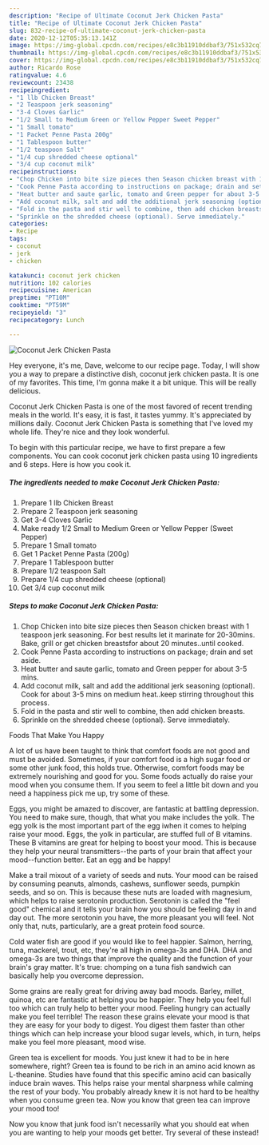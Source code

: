 ```yaml
---
description: "Recipe of Ultimate Coconut Jerk Chicken Pasta"
title: "Recipe of Ultimate Coconut Jerk Chicken Pasta"
slug: 832-recipe-of-ultimate-coconut-jerk-chicken-pasta
date: 2020-12-12T05:35:13.141Z
image: https://img-global.cpcdn.com/recipes/e8c3b11910ddbaf3/751x532cq70/coconut-jerk-chicken-pasta-recipe-main-photo.jpg
thumbnail: https://img-global.cpcdn.com/recipes/e8c3b11910ddbaf3/751x532cq70/coconut-jerk-chicken-pasta-recipe-main-photo.jpg
cover: https://img-global.cpcdn.com/recipes/e8c3b11910ddbaf3/751x532cq70/coconut-jerk-chicken-pasta-recipe-main-photo.jpg
author: Ricardo Rose
ratingvalue: 4.6
reviewcount: 23438
recipeingredient:
- "1 llb Chicken Breast"
- "2 Teaspoon jerk seasoning"
- "3-4 Cloves Garlic"
- "1/2 Small to Medium Green or Yellow Pepper Sweet Pepper"
- "1 Small tomato"
- "1 Packet Penne Pasta 200g"
- "1 Tablespoon butter"
- "1/2 teaspoon Salt"
- "1/4 cup shredded cheese optional"
- "3/4 cup coconut milk"
recipeinstructions:
- "Chop Chicken into bite size pieces then Season chicken breast with 1 teaspoon jerk seasoning. For best results let it marinate for 20-30mins. Bake, grill or get chicken breastsfor about 20 minutes..until cooked."
- "Cook Penne Pasta according to instructions on package; drain and set aside."
- "Heat butter and saute garlic, tomato and Green pepper for about 3-5 mins."
- "Add coconut milk, salt and add the additional jerk seasoning (optional). Cook for about 3-5 mins on medium heat..keep stirring throughout this process."
- "Fold in the pasta and stir well to combine, then add chicken breasts."
- "Sprinkle on the shredded cheese (optional). Serve immediately."
categories:
- Recipe
tags:
- coconut
- jerk
- chicken

katakunci: coconut jerk chicken 
nutrition: 102 calories
recipecuisine: American
preptime: "PT10M"
cooktime: "PT59M"
recipeyield: "3"
recipecategory: Lunch

---
```



![Coconut Jerk Chicken Pasta](https://img-global.cpcdn.com/recipes/e8c3b11910ddbaf3/751x532cq70/coconut-jerk-chicken-pasta-recipe-main-photo.jpg)

Hey everyone, it's me, Dave, welcome to our recipe page. Today, I will show you a way to prepare a distinctive dish, coconut jerk chicken pasta. It is one of my favorites. This time, I'm gonna make it a bit unique. This will be really delicious.

Coconut Jerk Chicken Pasta is one of the most favored of recent trending meals in the world. It's easy, it is fast, it tastes yummy. It's appreciated by millions daily. Coconut Jerk Chicken Pasta is something that I've loved my whole life. They're nice and they look wonderful.




To begin with this particular recipe, we have to first prepare a few components. You can cook coconut jerk chicken pasta using 10 ingredients and 6 steps. Here is how you cook it.

<!--inarticleads1-->

##### The ingredients needed to make Coconut Jerk Chicken Pasta:

1. Prepare 1 llb Chicken Breast
1. Prepare 2 Teaspoon jerk seasoning
1. Get 3-4 Cloves Garlic
1. Make ready 1/2 Small to Medium Green or Yellow Pepper (Sweet Pepper)
1. Prepare 1 Small tomato
1. Get 1 Packet Penne Pasta (200g)
1. Prepare 1 Tablespoon butter
1. Prepare 1/2 teaspoon Salt
1. Prepare 1/4 cup shredded cheese (optional)
1. Get 3/4 cup coconut milk




<!--inarticleads2-->

##### Steps to make Coconut Jerk Chicken Pasta:

1. Chop Chicken into bite size pieces then Season chicken breast with 1 teaspoon jerk seasoning. For best results let it marinate for 20-30mins. Bake, grill or get chicken breastsfor about 20 minutes..until cooked.
1. Cook Penne Pasta according to instructions on package; drain and set aside.
1. Heat butter and saute garlic, tomato and Green pepper for about 3-5 mins.
1. Add coconut milk, salt and add the additional jerk seasoning (optional). Cook for about 3-5 mins on medium heat..keep stirring throughout this process.
1. Fold in the pasta and stir well to combine, then add chicken breasts.
1. Sprinkle on the shredded cheese (optional). Serve immediately.




Foods That Make You Happy


A lot of us have been taught to think that comfort foods are not good and must be avoided. Sometimes, if your comfort food is a high sugar food or some other junk food, this holds true. Otherwise, comfort foods may be extremely nourishing and good for you. Some foods actually do raise your mood when you consume them. If you seem to feel a little bit down and you need a happiness pick me up, try some of these.

Eggs, you might be amazed to discover, are fantastic at battling depression. You need to make sure, though, that what you make includes the yolk. The egg yolk is the most important part of the egg iwhen it comes to helping raise your mood. Eggs, the yolk in particular, are stuffed full of B vitamins. These B vitamins are great for helping to boost your mood. This is because they help your neural transmitters--the parts of your brain that affect your mood--function better. Eat an egg and be happy!

Make a trail mixout of a variety of seeds and nuts. Your mood can be raised by consuming peanuts, almonds, cashews, sunflower seeds, pumpkin seeds, and so on. This is because these nuts are loaded with magnesium, which helps to raise serotonin production. Serotonin is called the "feel good" chemical and it tells your brain how you should be feeling day in and day out. The more serotonin you have, the more pleasant you will feel. Not only that, nuts, particularly, are a great protein food source.

Cold water fish are good if you would like to feel happier. Salmon, herring, tuna, mackerel, trout, etc, they're all high in omega-3s and DHA. DHA and omega-3s are two things that improve the quality and the function of your brain's gray matter. It's true: chomping on a tuna fish sandwich can basically help you overcome depression. 

Some grains are really great for driving away bad moods. Barley, millet, quinoa, etc are fantastic at helping you be happier. They help you feel full too which can truly help to better your mood. Feeling hungry can actually make you feel terrible! The reason these grains elevate your mood is that they are easy for your body to digest. You digest them faster than other things which can help increase your blood sugar levels, which, in turn, helps make you feel more pleasant, mood wise.

Green tea is excellent for moods. You just knew it had to be in here somewhere, right? Green tea is found to be rich in an amino acid known as L-theanine. Studies have found that this specific amino acid can basically induce brain waves. This helps raise your mental sharpness while calming the rest of your body. You probably already knew it is not hard to be healthy when you consume green tea. Now you know that green tea can improve your mood too!

Now you know that junk food isn't necessarily what you should eat when you are wanting to help your moods get better. Try several of these instead!

